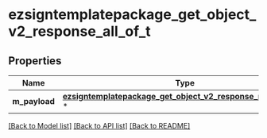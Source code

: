 # ezsigntemplatepackage_get_object_v2_response_all_of_t

## Properties
Name | Type | Description | Notes
------------ | ------------- | ------------- | -------------
**m_payload** | [**ezsigntemplatepackage_get_object_v2_response_m_payload_t**](ezsigntemplatepackage_get_object_v2_response_m_payload.md) \* |  | 

[[Back to Model list]](../README.md#documentation-for-models) [[Back to API list]](../README.md#documentation-for-api-endpoints) [[Back to README]](../README.md)


